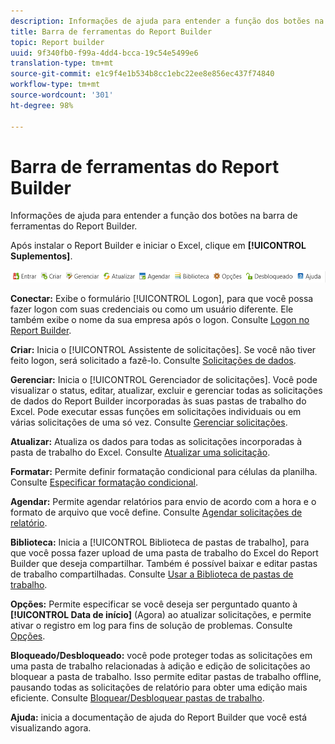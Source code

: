 ```yaml
---
description: Informações de ajuda para entender a função dos botões na barra de ferramentas do Report Builder.
title: Barra de ferramentas do Report Builder
topic: Report builder
uuid: 9f340fb0-f99a-4dd4-bcca-19c54e5499e6
translation-type: tm+mt
source-git-commit: e1c9f4e1b534b8cc1ebc22ee8e856ec437f74840
workflow-type: tm+mt
source-wordcount: '301'
ht-degree: 98%

---
```



# Barra de ferramentas do Report Builder

Informações de ajuda para entender a função dos botões na barra de ferramentas do Report Builder.

Após instalar o Report Builder e iniciar o Excel, clique em **[!UICONTROL Suplementos]**.

![](assets/report_builder_toolbar.png)

**Conectar:** Exibe o formulário [!UICONTROL Logon], para que você possa fazer logon com suas credenciais ou como um usuário diferente. Ele também exibe o nome da sua empresa após o logon. Consulte [Logon no Report Builder](/help/analyze/report-builder/setup/login.md).

**Criar:** Inicia o [!UICONTROL Assistente de solicitações]. Se você não tiver feito logon, será solicitado a fazê-lo. Consulte [Solicitações de dados](/help/analyze/report-builder/data-requests/data-requests.md).

**Gerenciar:** Inicia o [!UICONTROL Gerenciador de solicitações]. Você pode visualizar o status, editar, atualizar, excluir e gerenciar todas as solicitações de dados do Report Builder incorporadas às suas pastas de trabalho do Excel. Pode executar essas funções em solicitações individuais ou em várias solicitações de uma só vez. Consulte [Gerenciar solicitações](/help/analyze/report-builder/manage-requests/r-arb-manage-requests.md).

**Atualizar:** Atualiza os dados para todas as solicitações incorporadas à pasta de trabalho do Excel. Consulte [Atualizar uma solicitação](/help/analyze/report-builder/manage-requests/t-refresh-a-request.md).

**Formatar:** Permite definir formatação condicional para células da planilha. Consulte [Especificar formatação condicional](/help/analyze/report-builder/manage-requests/specify-conditional-formatting.md).

**Agendar:** Permite agendar relatórios para envio de acordo com a hora e o formato de arquivo que você define. Consulte [Agendar solicitações de relatório](/help/analyze/report-builder/schedule-report-requests.md).

**Biblioteca:** Inicia a [!UICONTROL Biblioteca de pastas de trabalho], para que você possa fazer upload de uma pasta de trabalho do Excel do Report Builder que deseja compartilhar. Também é possível baixar e editar pastas de trabalho compartilhadas. Consulte [Usar a Biblioteca de pastas de trabalho](/help/analyze/report-builder/workbook-library/t-upload-a-workbook.md).

**Opções:** Permite especificar se você deseja ser perguntado quanto à **[!UICONTROL Data de início]** (Agora) ao atualizar solicitações, e permite ativar o registro em log para fins de solução de problemas. Consulte [Opções](/help/analyze/report-builder/options.md).

**Bloqueado/Desbloqueado:** você pode proteger todas as solicitações em uma pasta de trabalho relacionadas à adição e edição de solicitações ao bloquear a pasta de trabalho. Isso permite editar pastas de trabalho offline, pausando todas as solicitações de relatório para obter uma edição mais eficiente. Consulte [Bloquear/Desbloquear pastas de trabalho](/help/analyze/report-builder/workbook-library/protect-wb.md).

**Ajuda:** inicia a documentação de ajuda do Report Builder que você está visualizando agora.
